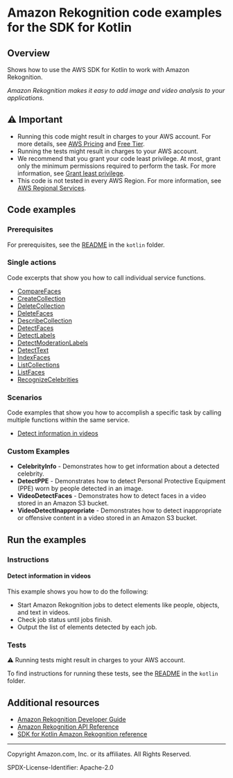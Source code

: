 # Amazon Rekognition code examples for the SDK for Kotlin

## Overview

Shows how to use the AWS SDK for Kotlin to work with Amazon Rekognition.

<!--custom.overview.start-->
<!--custom.overview.end-->

_Amazon Rekognition makes it easy to add image and video analysis to your applications._

## ⚠ Important

* Running this code might result in charges to your AWS account. For more details, see [AWS Pricing](https://aws.amazon.com/pricing/) and [Free Tier](https://aws.amazon.com/free/).
* Running the tests might result in charges to your AWS account.
* We recommend that you grant your code least privilege. At most, grant only the minimum permissions required to perform the task. For more information, see [Grant least privilege](https://docs.aws.amazon.com/IAM/latest/UserGuide/best-practices.html#grant-least-privilege).
* This code is not tested in every AWS Region. For more information, see [AWS Regional Services](https://aws.amazon.com/about-aws/global-infrastructure/regional-product-services).

<!--custom.important.start-->
<!--custom.important.end-->

## Code examples

### Prerequisites

For prerequisites, see the [README](../../README.md#Prerequisites) in the `kotlin` folder.


<!--custom.prerequisites.start-->
<!--custom.prerequisites.end-->

### Single actions

Code excerpts that show you how to call individual service functions.

- [CompareFaces](src/main/kotlin/com/kotlin/rekognition/CompareFaces.kt#L42)
- [CreateCollection](src/main/kotlin/com/kotlin/rekognition/CreateCollection.kt#L37)
- [DeleteCollection](src/main/kotlin/com/kotlin/rekognition/DeleteCollection.kt#L38)
- [DeleteFaces](src/main/kotlin/com/kotlin/rekognition/DeleteFacesFromCollection.kt#L37)
- [DescribeCollection](src/main/kotlin/com/kotlin/rekognition/DescribeCollection.kt#L38)
- [DetectFaces](src/main/kotlin/com/kotlin/rekognition/DetectFaces.kt#L40)
- [DetectLabels](src/main/kotlin/com/kotlin/rekognition/DetectLabels.kt#L39)
- [DetectModerationLabels](src/main/kotlin/com/kotlin/rekognition/DetectModerationLabels.kt#L38)
- [DetectText](src/main/kotlin/com/kotlin/rekognition/DetectText.kt#L39)
- [IndexFaces](src/main/kotlin/com/kotlin/rekognition/AddFacesToCollection.kt#L42)
- [ListCollections](src/main/kotlin/com/kotlin/rekognition/ListCollections.kt#L21)
- [ListFaces](src/main/kotlin/com/kotlin/rekognition/ListFacesInCollection.kt#L36)
- [RecognizeCelebrities](src/main/kotlin/com/kotlin/rekognition/RecognizeCelebrities.kt#L39)

### Scenarios

Code examples that show you how to accomplish a specific task by calling multiple
functions within the same service.

- [Detect information in videos](src/main/kotlin/com/kotlin/rekognition/VideoDetectFaces.kt)


<!--custom.examples.start-->

### Custom Examples

- **CelebrityInfo** - Demonstrates how to get information about a detected celebrity.
- **DetectPPE** - Demonstrates how to detect Personal Protective Equipment (PPE) worn by people detected in an image.
- **VideoDetectFaces** - Demonstrates how to detect faces in a video stored in an Amazon S3 bucket.
- **VideoDetectInappropriate** - Demonstrates how to detect inappropriate or offensive content in a video stored in an Amazon S3 bucket.
<!--custom.examples.end-->

## Run the examples

### Instructions


<!--custom.instructions.start-->
<!--custom.instructions.end-->



#### Detect information in videos

This example shows you how to do the following:

- Start Amazon Rekognition jobs to detect elements like people, objects, and text in videos.
- Check job status until jobs finish.
- Output the list of elements detected by each job.

<!--custom.scenario_prereqs.rekognition_VideoDetection.start-->
<!--custom.scenario_prereqs.rekognition_VideoDetection.end-->


<!--custom.scenarios.rekognition_VideoDetection.start-->
<!--custom.scenarios.rekognition_VideoDetection.end-->

### Tests

⚠ Running tests might result in charges to your AWS account.


To find instructions for running these tests, see the [README](../../README.md#Tests)
in the `kotlin` folder.



<!--custom.tests.start-->
<!--custom.tests.end-->

## Additional resources

- [Amazon Rekognition Developer Guide](https://docs.aws.amazon.com/rekognition/latest/dg/what-is.html)
- [Amazon Rekognition API Reference](https://docs.aws.amazon.com/rekognition/latest/APIReference/Welcome.html)
- [SDK for Kotlin Amazon Rekognition reference](https://sdk.amazonaws.com/kotlin/api/latest/rekognition/index.html)

<!--custom.resources.start-->
<!--custom.resources.end-->

---

Copyright Amazon.com, Inc. or its affiliates. All Rights Reserved.

SPDX-License-Identifier: Apache-2.0